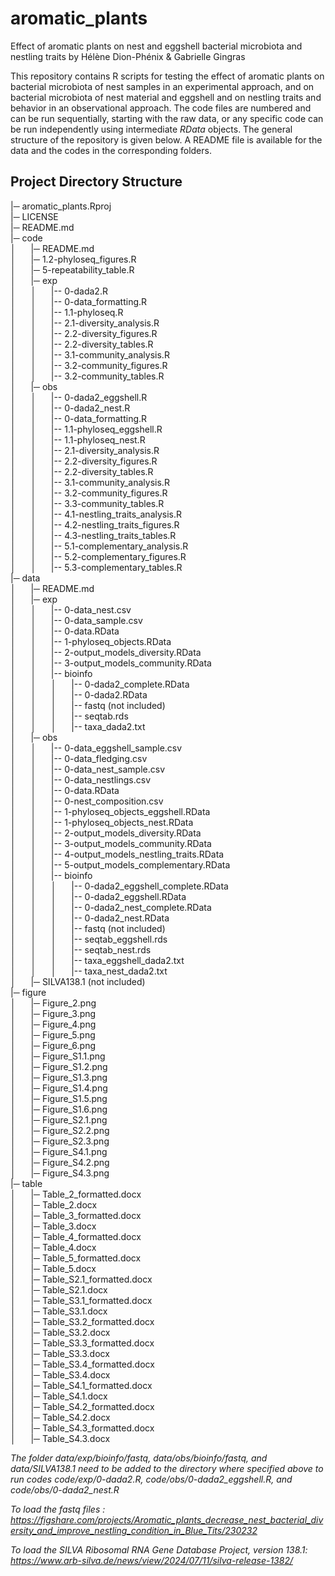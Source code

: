 # aromatic_plants

Effect of aromatic plants on nest and eggshell bacterial microbiota and nestling traits 
by Hélène Dion-Phénix & Gabrielle Gingras

This repository contains R scripts for testing the effect of aromatic plants on bacterial microbiota of nest samples in an experimental approach, and on bacterial microbiota of nest material and eggshell and on nestling traits and behavior in an observational approach. The code files are numbered and can be run sequentially, starting with the raw data, or any specific code can be run independently using intermediate *RData* objects. The general structure of the repository is given below. A README file is available for the data and the codes in the corresponding folders.

## Project Directory Structure

|─ aromatic_plants.Rproj <br> 
|─ LICENSE <br>
|─ README.md <br>
|─ code <br>
│&nbsp; &nbsp; &nbsp; |─ README.md <br>
│&nbsp; &nbsp; &nbsp; |─ 1.2-phyloseq_figures.R <br>
│&nbsp; &nbsp; &nbsp; |─ 5-repeatability_table.R <br>
│&nbsp; &nbsp; &nbsp; |─ exp<br>
│&nbsp; &nbsp; &nbsp; │&nbsp; &nbsp; &nbsp; |-- 0-dada2.R <br>
│&nbsp; &nbsp; &nbsp; │&nbsp; &nbsp; &nbsp; |-- 0-data_formatting.R <br>
│&nbsp; &nbsp; &nbsp; │&nbsp; &nbsp; &nbsp; |-- 1.1-phyloseq.R <br>
│&nbsp; &nbsp; &nbsp; │&nbsp; &nbsp; &nbsp; |-- 2.1-diversity_analysis.R <br>
│&nbsp; &nbsp; &nbsp; │&nbsp; &nbsp; &nbsp; |-- 2.2-diversity_figures.R <br>
│&nbsp; &nbsp; &nbsp; │&nbsp; &nbsp; &nbsp; |-- 2.2-diversity_tables.R <br>
│&nbsp; &nbsp; &nbsp; │&nbsp; &nbsp; &nbsp; |-- 3.1-community_analysis.R <br>
│&nbsp; &nbsp; &nbsp; │&nbsp; &nbsp; &nbsp; |-- 3.2-community_figures.R <br>
│&nbsp; &nbsp; &nbsp; │&nbsp; &nbsp; &nbsp; |-- 3.2-community_tables.R <br>
│&nbsp; &nbsp; &nbsp; |─ obs<br>
│&nbsp; &nbsp; &nbsp; │&nbsp; &nbsp; &nbsp; |-- 0-dada2_eggshell.R <br>
│&nbsp; &nbsp; &nbsp; │&nbsp; &nbsp; &nbsp; |-- 0-dada2_nest.R <br>
│&nbsp; &nbsp; &nbsp; │&nbsp; &nbsp; &nbsp; |-- 0-data_formatting.R <br>
│&nbsp; &nbsp; &nbsp; │&nbsp; &nbsp; &nbsp; |-- 1.1-phyloseq_eggshell.R <br>
│&nbsp; &nbsp; &nbsp; │&nbsp; &nbsp; &nbsp; |-- 1.1-phyloseq_nest.R <br>
│&nbsp; &nbsp; &nbsp; │&nbsp; &nbsp; &nbsp; |-- 2.1-diversity_analysis.R <br>
│&nbsp; &nbsp; &nbsp; │&nbsp; &nbsp; &nbsp; |-- 2.2-diversity_figures.R <br>
│&nbsp; &nbsp; &nbsp; │&nbsp; &nbsp; &nbsp; |-- 2.2-diversity_tables.R <br>
│&nbsp; &nbsp; &nbsp; │&nbsp; &nbsp; &nbsp; |-- 3.1-community_analysis.R <br>
│&nbsp; &nbsp; &nbsp; │&nbsp; &nbsp; &nbsp; |-- 3.2-community_figures.R <br>
│&nbsp; &nbsp; &nbsp; │&nbsp; &nbsp; &nbsp; |-- 3.3-community_tables.R <br>
│&nbsp; &nbsp; &nbsp; │&nbsp; &nbsp; &nbsp; |-- 4.1-nestling_traits_analysis.R <br>
│&nbsp; &nbsp; &nbsp; │&nbsp; &nbsp; &nbsp; |-- 4.2-nestling_traits_figures.R <br>
│&nbsp; &nbsp; &nbsp; │&nbsp; &nbsp; &nbsp; |-- 4.3-nestling_traits_tables.R <br>
│&nbsp; &nbsp; &nbsp; │&nbsp; &nbsp; &nbsp; |-- 5.1-complementary_analysis.R <br>
│&nbsp; &nbsp; &nbsp; │&nbsp; &nbsp; &nbsp; |-- 5.2-complementary_figures.R <br>
│&nbsp; &nbsp; &nbsp; │&nbsp; &nbsp; &nbsp; |-- 5.3-complementary_tables.R <br>
|─ data <br>
│&nbsp; &nbsp; &nbsp; |─ README.md <br>
│&nbsp; &nbsp; &nbsp; |─ exp<br>
│&nbsp; &nbsp; &nbsp; │&nbsp; &nbsp; &nbsp; |-- 0-data_nest.csv <br>
│&nbsp; &nbsp; &nbsp; │&nbsp; &nbsp; &nbsp; |-- 0-data_sample.csv <br>
│&nbsp; &nbsp; &nbsp; │&nbsp; &nbsp; &nbsp; |-- 0-data.RData <br>
│&nbsp; &nbsp; &nbsp; │&nbsp; &nbsp; &nbsp; |-- 1-phyloseq_objects.RData <br>
│&nbsp; &nbsp; &nbsp; │&nbsp; &nbsp; &nbsp; |-- 2-output_models_diversity.RData <br>
│&nbsp; &nbsp; &nbsp; │&nbsp; &nbsp; &nbsp; |-- 3-output_models_community.RData <br>
│&nbsp; &nbsp; &nbsp; │&nbsp; &nbsp; &nbsp; |-- bioinfo <br>
│&nbsp; &nbsp; &nbsp; │&nbsp; &nbsp; &nbsp; │&nbsp; &nbsp; &nbsp; |-- 0-dada2_complete.RData <br>
│&nbsp; &nbsp; &nbsp; │&nbsp; &nbsp; &nbsp; │&nbsp; &nbsp; &nbsp; |-- 0-dada2.RData <br>
│&nbsp; &nbsp; &nbsp; │&nbsp; &nbsp; &nbsp; │&nbsp; &nbsp; &nbsp; |-- fastq (not included) <br>
│&nbsp; &nbsp; &nbsp; │&nbsp; &nbsp; &nbsp; │&nbsp; &nbsp; &nbsp; |-- seqtab.rds <br>
│&nbsp; &nbsp; &nbsp; │&nbsp; &nbsp; &nbsp; │&nbsp; &nbsp; &nbsp; |-- taxa_dada2.txt <br>
│&nbsp; &nbsp; &nbsp; |─ obs<br>
│&nbsp; &nbsp; &nbsp; │&nbsp; &nbsp; &nbsp; |-- 0-data_eggshell_sample.csv <br>
│&nbsp; &nbsp; &nbsp; │&nbsp; &nbsp; &nbsp; |-- 0-data_fledging.csv <br>
│&nbsp; &nbsp; &nbsp; │&nbsp; &nbsp; &nbsp; |-- 0-data_nest_sample.csv <br>
│&nbsp; &nbsp; &nbsp; │&nbsp; &nbsp; &nbsp; |-- 0-data_nestlings.csv <br>
│&nbsp; &nbsp; &nbsp; │&nbsp; &nbsp; &nbsp; |-- 0-data.RData <br>
│&nbsp; &nbsp; &nbsp; │&nbsp; &nbsp; &nbsp; |-- 0-nest_composition.csv <br>
│&nbsp; &nbsp; &nbsp; │&nbsp; &nbsp; &nbsp; |-- 1-phyloseq_objects_eggshell.RData <br>
│&nbsp; &nbsp; &nbsp; │&nbsp; &nbsp; &nbsp; |-- 1-phyloseq_objects_nest.RData <br>
│&nbsp; &nbsp; &nbsp; │&nbsp; &nbsp; &nbsp; |-- 2-output_models_diversity.RData <br>
│&nbsp; &nbsp; &nbsp; │&nbsp; &nbsp; &nbsp; |-- 3-output_models_community.RData <br>
│&nbsp; &nbsp; &nbsp; │&nbsp; &nbsp; &nbsp; |-- 4-output_models_nestling_traits.RData <br>
│&nbsp; &nbsp; &nbsp; │&nbsp; &nbsp; &nbsp; |-- 5-output_models_complementary.RData <br>
│&nbsp; &nbsp; &nbsp; │&nbsp; &nbsp; &nbsp; |-- bioinfo <br>
│&nbsp; &nbsp; &nbsp; │&nbsp; &nbsp; &nbsp; │&nbsp; &nbsp; &nbsp; |-- 0-dada2_eggshell_complete.RData <br>
│&nbsp; &nbsp; &nbsp; │&nbsp; &nbsp; &nbsp; │&nbsp; &nbsp; &nbsp; |-- 0-dada2_eggshell.RData <br>
│&nbsp; &nbsp; &nbsp; │&nbsp; &nbsp; &nbsp; │&nbsp; &nbsp; &nbsp; |-- 0-dada2_nest_complete.RData <br>
│&nbsp; &nbsp; &nbsp; │&nbsp; &nbsp; &nbsp; │&nbsp; &nbsp; &nbsp; |-- 0-dada2_nest.RData <br>
│&nbsp; &nbsp; &nbsp; │&nbsp; &nbsp; &nbsp; │&nbsp; &nbsp; &nbsp; |-- fastq (not included) <br>
│&nbsp; &nbsp; &nbsp; │&nbsp; &nbsp; &nbsp; │&nbsp; &nbsp; &nbsp; |-- seqtab_eggshell.rds <br>
│&nbsp; &nbsp; &nbsp; │&nbsp; &nbsp; &nbsp; │&nbsp; &nbsp; &nbsp; |-- seqtab_nest.rds <br>
│&nbsp; &nbsp; &nbsp; │&nbsp; &nbsp; &nbsp; │&nbsp; &nbsp; &nbsp; |-- taxa_eggshell_dada2.txt <br>
│&nbsp; &nbsp; &nbsp; │&nbsp; &nbsp; &nbsp; │&nbsp; &nbsp; &nbsp; |-- taxa_nest_dada2.txt <br>
│&nbsp; &nbsp; &nbsp; |─ SILVA138.1 (not included) <br>
|─ figure <br>
│&nbsp; &nbsp; &nbsp; |─ Figure_2.png <br>
│&nbsp; &nbsp; &nbsp; |─ Figure_3.png <br>
│&nbsp; &nbsp; &nbsp; |─ Figure_4.png <br>
│&nbsp; &nbsp; &nbsp; |─ Figure_5.png <br>
│&nbsp; &nbsp; &nbsp; |─ Figure_6.png <br>
│&nbsp; &nbsp; &nbsp; |─ Figure_S1.1.png <br>
│&nbsp; &nbsp; &nbsp; |─ Figure_S1.2.png <br>
│&nbsp; &nbsp; &nbsp; |─ Figure_S1.3.png <br>
│&nbsp; &nbsp; &nbsp; |─ Figure_S1.4.png <br>
│&nbsp; &nbsp; &nbsp; |─ Figure_S1.5.png <br>
│&nbsp; &nbsp; &nbsp; |─ Figure_S1.6.png <br>
│&nbsp; &nbsp; &nbsp; |─ Figure_S2.1.png <br>
│&nbsp; &nbsp; &nbsp; |─ Figure_S2.2.png <br>
│&nbsp; &nbsp; &nbsp; |─ Figure_S2.3.png <br>
│&nbsp; &nbsp; &nbsp; |─ Figure_S4.1.png <br>
│&nbsp; &nbsp; &nbsp; |─ Figure_S4.2.png <br>
│&nbsp; &nbsp; &nbsp; |─ Figure_S4.3.png <br>
|─ table <br>
│&nbsp; &nbsp; &nbsp; |─ Table_2_formatted.docx <br>
│&nbsp; &nbsp; &nbsp; |─ Table_2.docx <br>
│&nbsp; &nbsp; &nbsp; |─ Table_3_formatted.docx <br>
│&nbsp; &nbsp; &nbsp; |─ Table_3.docx <br>
│&nbsp; &nbsp; &nbsp; |─ Table_4_formatted.docx <br>
│&nbsp; &nbsp; &nbsp; |─ Table_4.docx <br>
│&nbsp; &nbsp; &nbsp; |─ Table_5_formatted.docx <br>
│&nbsp; &nbsp; &nbsp; |─ Table_5.docx <br>
│&nbsp; &nbsp; &nbsp; |─ Table_S2.1_formatted.docx <br>
│&nbsp; &nbsp; &nbsp; |─ Table_S2.1.docx <br>
│&nbsp; &nbsp; &nbsp; |─ Table_S3.1_formatted.docx <br>
│&nbsp; &nbsp; &nbsp; |─ Table_S3.1.docx <br>
│&nbsp; &nbsp; &nbsp; |─ Table_S3.2_formatted.docx <br>
│&nbsp; &nbsp; &nbsp; |─ Table_S3.2.docx <br>
│&nbsp; &nbsp; &nbsp; |─ Table_S3.3_formatted.docx <br>
│&nbsp; &nbsp; &nbsp; |─ Table_S3.3.docx <br>
│&nbsp; &nbsp; &nbsp; |─ Table_S3.4_formatted.docx <br>
│&nbsp; &nbsp; &nbsp; |─ Table_S3.4.docx <br>
│&nbsp; &nbsp; &nbsp; |─ Table_S4.1_formatted.docx <br>
│&nbsp; &nbsp; &nbsp; |─ Table_S4.1.docx <br>
│&nbsp; &nbsp; &nbsp; |─ Table_S4.2_formatted.docx <br>
│&nbsp; &nbsp; &nbsp; |─ Table_S4.2.docx <br>
│&nbsp; &nbsp; &nbsp; |─ Table_S4.3_formatted.docx <br>
│&nbsp; &nbsp; &nbsp; |─ Table_S4.3.docx <br>

    
*The folder data/exp/bioinfo/fastq, data/obs/bioinfo/fastq, and data/SILVA138.1 need to be added to the directory where specified above to run codes code/exp/0-dada2.R, code/obs/0-dada2_eggshell.R, and code/obs/0-dada2_nest.R*

*To load the fastq files : https://figshare.com/projects/Aromatic_plants_decrease_nest_bacterial_diversity_and_improve_nestling_condition_in_Blue_Tits/230232*

*To load the SILVA Ribosomal RNA Gene Database Project, version 138.1: https://www.arb-silva.de/news/view/2024/07/11/silva-release-1382/*

